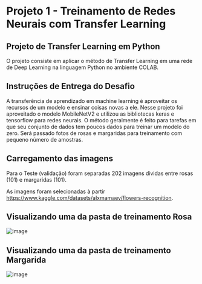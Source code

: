 # Projeto 1 - Treinamento de Redes Neurais com Transfer Learning

## Projeto de Transfer Learning em Python 

O projeto consiste em aplicar o método de Transfer Learning em uma rede de Deep Learning na linguagem Python no ambiente COLAB. 

## Instruções de Entrega do Desafio

A transferência de aprendizado em machine learning é aproveitar os recursos de um modelo e ensinar coisas novas a ele. Nesse projeto foi aproveitado o modelo MobileNetV2 e utilizou as bibliotecas keras e tensorflow para redes neurais.
O método geralmente é feito para tarefas em que seu conjunto de dados tem poucos dados para treinar um modelo do zero. Será passado fotos de rosas e margaridas para treinamento com pequeno número de amostras.

## Carregamento das imagens

Para o Teste (validação) foram separadas 202 imagens dividas entre rosas (101) e margaridas (101).

As imagens foram selecionadas à partir https://www.kaggle.com/datasets/alxmamaev/flowers-recognition.

## Visualizando uma da pasta de treinamento Rosa

![image](https://user-images.githubusercontent.com/116984176/230250510-a16f4bf3-c060-4430-b9c3-29eded4ce7fc.png)

## Visualizando uma da pasta de treinamento Margarida

![image](https://user-images.githubusercontent.com/116984176/230250562-5c514027-e137-44cc-a012-27d4566a9d0e.png)
